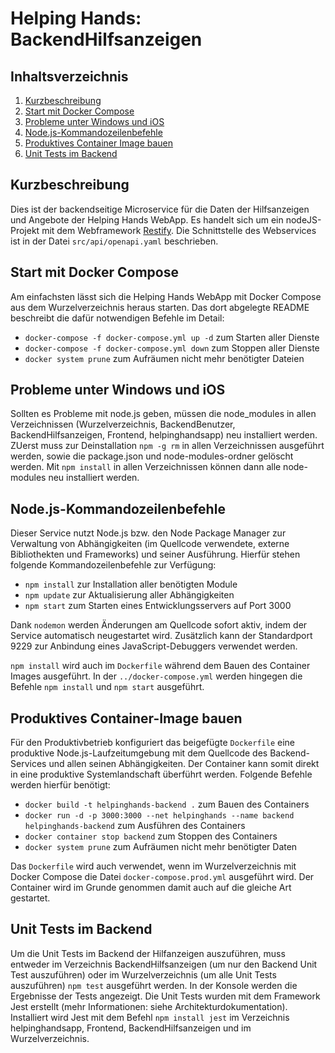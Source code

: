 Helping Hands: BackendHilfsanzeigen
===================

Inhaltsverzeichnis
------------------

 1. [Kurzbeschreibung](#kurzbeschreibung)
 1. [Start mit Docker Compose](#start-mit-docker-compose)
 1. [Probleme unter Windows und iOS](#probleme-unter-windows-und-ios)
 1. [Node.js-Kommandozeilenbefehle](#nodejs-kommandozeilenbefehle)
 1. [Produktives Container Image bauen](#produktives-container-image-bauen)
 1. [Unit Tests im Backend](#unit-tests-im-backend)

Kurzbeschreibung
----------------

Dies ist der backendseitige Microservice für die Daten der Hilfsanzeigen und Angebote der Helping Hands WebApp.
Es handelt sich um ein nodeJS-Projekt mit dem Webframework [Restify](http://restify.com/).
Die Schnittstelle des Webservices ist in der Datei `src/api/openapi.yaml` beschrieben.

Start mit Docker Compose
------------------------

Am einfachsten lässt sich die Helping Hands WebApp mit Docker Compose aus dem Wurzelverzeichnis heraus starten. 
Das dort abgelegte README beschreibt die dafür notwendigen Befehle im Detail:

 * `docker-compose -f docker-compose.yml up -d` zum Starten aller Dienste
 * `docker-compose -f docker-compose.yml down` zum Stoppen aller Dienste
 * `docker system prune` zum Aufräumen nicht mehr benötigter Dateien


Probleme unter Windows und iOS
-------------------------------

Sollten es Probleme mit node.js geben, müssen die node_modules in allen Verzeichnissen (Wurzelverzeichnis, BackendBenutzer, BackendHilfsanzeigen, Frontend, helpinghandsapp) neu installiert werden. ZUerst muss zur Deinstallation `npm -g rm` in allen Verzeichnissen ausgeführt werden, sowie die package.json und node-modules-ordner gelöscht werden. Mit `npm install` in allen Verzeichnissen können dann alle node-modules neu installiert werden.


Node.js-Kommandozeilenbefehle
-----------------------------

Dieser Service nutzt Node.js bzw. den Node Package Manager zur Verwaltung von Abhängigkeiten (im Quellcode verwendete, externe Bibliothekten und Frameworks) und seiner Ausführung. 
Hierfür stehen folgende Kommandozeilenbefehle zur Verfügung:

 * `npm install` zur Installation aller benötigten Module
 * `npm update` zur Aktualisierung aller Abhängigkeiten
 * `npm start` zum Starten eines Entwicklungsservers auf Port 3000

Dank `nodemon` werden Änderungen am Quellcode sofort aktiv, indem der Service automatisch neugestartet wird. 
Zusätzlich kann der Standardport 9229 zur Anbindung eines JavaScript-Debuggers verwendet werden.

`npm install` wird auch im `Dockerfile` während dem Bauen des Container Images ausgeführt. 
In der `../docker-compose.yml` werden hingegen die Befehle `npm install` und `npm start` ausgeführt.


Produktives Container-Image bauen
---------------------------------

Für den Produktivbetrieb konfiguriert das beigefügte `Dockerfile` eine produktive Node.js-Laufzeitumgebung mit dem Quellcode des Backend-Services und allen seinen Abhängigkeiten. 
Der Container kann somit direkt in eine produktive Systemlandschaft überführt werden. Folgende Befehle werden hierfür benötigt:

 * `docker build -t helpinghands-backend .` zum Bauen des Containers
 * `docker run -d -p 3000:3000 --net helpinghands --name backend helpinghands-backend` zum Ausführen des Containers
 * `docker container stop backend` zum Stoppen des Containers
 * `docker system prune` zum Aufräumen nicht mehr benötigter Daten

Das `Dockerfile` wird auch verwendet, wenn im Wurzelverzeichnis mit Docker Compose die Datei `docker-compose.prod.yml` ausgeführt wird. 
Der Container wird im Grunde genommen damit auch auf die gleiche Art gestartet.


Unit Tests im Backend
---------------------

Um die Unit Tests im Backend der Hilfanzeigen auszuführen, muss entweder im Verzeichnis BackendHilfsanzeigen (um nur den Backend Unit Test auszuführen) oder im Wurzelverzeichnis (um alle Unit Tests auszuführen) `npm test` ausgeführt werden. In der Konsole werden die Ergebnisse der Tests angezeigt. Die Unit Tests wurden mit dem Framework Jest erstellt (mehr Informationen: siehe Architekturdokumentation). Installiert wird Jest mit dem Befehl `npm install jest` im Verzeichnis helpinghandsapp, Frontend, BackendHilfsanzeigen und im Wurzelverzeichnis.